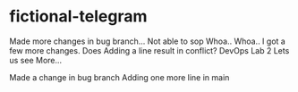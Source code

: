 # fictional-telegram
Made more changes in bug branch... Not able to sop
Whoa..
Whoa..
I got a few more changes.
Does Adding a line result in conflict?
DevOps Lab 2
Lets us see
More...

Made a change in bug branch
Adding one more line in main